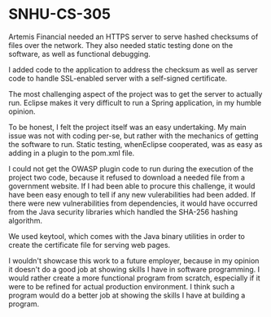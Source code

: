 # SNHU-CS-305

Artemis Financial needed an HTTPS server to serve hashed checksums of files over the network. They also needed static testing done on the software, as well as functional debugging.

I added code to the application to address the checksum as well as server code to handle SSL-enabled server with a self-signed certificate.

The most challenging aspect of the project was to get the server to actually run. Eclipse makes it very difficult to run a Spring application, in my humble opinion.

To be honest, I felt the project itself was an easy undertaking. My main issue was not with coding per-se, but rather with the mechanics of getting the software to run. Static testing, whenEclipse cooperated, was as easy as adding in a plugin to the pom.xml file.

I could not get the OWASP plugin code to run during the execution of the project two code, because it refused to download a needed file from a government website. If I had been able to procure this challenge, it would have been easy enough to tell if any new vulerabilities had been added. If there were new vulnerabilities from dependencies, it would have occurred from the Java security libraries which handled the SHA-256 hashing algorithm.

We used keytool, which comes with the Java binary utilities in order to create the certificate file for serving web pages.

I wouldn't showcase this work to a future employer, because in my opinion it doesn't do a good job at showing skills I have in software programming. I would rather create a more functional program from scratch, especially if it were to be refined for actual production environment. I think such a program would do a better job at showing the skills I have at building a program.
